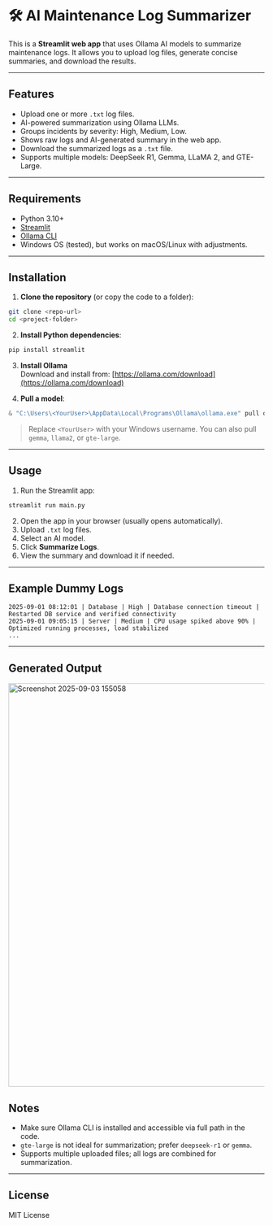 
# 🛠 AI Maintenance Log Summarizer

This is a **Streamlit web app** that uses Ollama AI models to summarize maintenance logs. It allows you to upload log files, generate concise summaries, and download the results.

---

## Features

- Upload one or more `.txt` log files.
- AI-powered summarization using Ollama LLMs.
- Groups incidents by severity: High, Medium, Low.
- Shows raw logs and AI-generated summary in the web app.
- Download the summarized logs as a `.txt` file.
- Supports multiple models: DeepSeek R1, Gemma, LLaMA 2, and GTE-Large.

---

## Requirements

- Python 3.10+
- [Streamlit](https://streamlit.io/)
- [Ollama CLI](https://ollama.com/docs)
- Windows OS (tested), but works on macOS/Linux with adjustments.

---

## Installation

1. **Clone the repository** (or copy the code to a folder):

```bash
git clone <repo-url>
cd <project-folder>
```

2. **Install Python dependencies**:

```bash
pip install streamlit
```

3. **Install Ollama**  
   Download and install from: [https://ollama.com/download](https://ollama.com/download)

4. **Pull a model**:

```powershell
& "C:\Users\<YourUser>\AppData\Local\Programs\Ollama\ollama.exe" pull deepseek-r1
```

> Replace `<YourUser>` with your Windows username. You can also pull `gemma`, `llama2`, or `gte-large`.

---

## Usage

1. Run the Streamlit app:

```bash
streamlit run main.py
```

2. Open the app in your browser (usually opens automatically).  
3. Upload `.txt` log files.  
4. Select an AI model.  
5. Click **Summarize Logs**.  
6. View the summary and download it if needed.

---

## Example Dummy Logs

```
2025-09-01 08:12:01 | Database | High | Database connection timeout | Restarted DB service and verified connectivity
2025-09-01 09:05:15 | Server | Medium | CPU usage spiked above 90% | Optimized running processes, load stabilized
...
```

---

## Generated Output 
<img width="1914" height="794" alt="Screenshot 2025-09-03 155058" src="https://github.com/user-attachments/assets/81a619e5-6e26-43e5-adf0-ca1c2eca704a" />

## Notes

- Make sure Ollama CLI is installed and accessible via full path in the code.  
- `gte-large` is not ideal for summarization; prefer `deepseek-r1` or `gemma`.  
- Supports multiple uploaded files; all logs are combined for summarization.  

---

## License

MIT License
